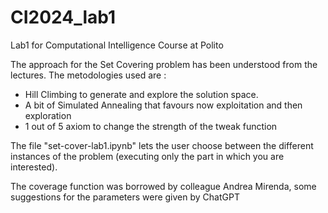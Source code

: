 # CI2024_lab1
Lab1 for Computational Intelligence Course at Polito

The approach for the Set Covering problem has been understood from the lectures.
The metodologies used are : 
- Hill Climbing to generate and explore the solution space.
- A bit of Simulated Annealing that favours now exploitation and then exploration
- 1 out of 5 axiom to change the strength of the tweak function

The file "set-cover-lab1.ipynb" lets the user choose between the different instances of the problem (executing only the part in which you are interested).

The coverage function was borrowed by colleague Andrea Mirenda, some suggestions for the parameters were given by ChatGPT 
